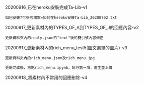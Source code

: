 20200916_已在heroku安裝完成Ta-Lib-v1

	如何安裝?可參考檔案=如何在heroku安裝Ta-Lib_20200702.txt
	
20200917_更新素材內的TYPES_OF_A到TYPES_OF_J的回應內容-v2

	更新資料夾內的reply.json的"text"後的雙引號內容修正
	
20200917_更新素材內的rich_menu_test5(圖文選單的圖片)-v3

	更新資料夾內的rich_menu.json及rich_menu.jpg
	
	更新完成後，再點rich_menu.ipynb，執行第一項，產生並上傳
	
20200918_將素材內不常用的回應刪除-v4